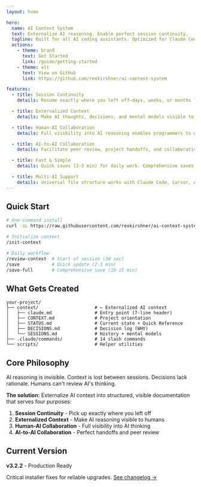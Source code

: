 ```yaml
---
layout: home

hero:
  name: AI Context System
  text: Externalize AI reasoning. Enable perfect session continuity.
  tagline: Built for all AI coding assistants. Optimized for Claude Code.
  actions:
    - theme: brand
      text: Get Started
      link: /guide/getting-started
    - theme: alt
      text: View on GitHub
      link: https://github.com/rexkirshner/ai-context-system

features:
  - title: Session Continuity
    details: Resume exactly where you left off—days, weeks, or months later—without re-explaining anything.

  - title: Externalized Context
    details: Make AI thoughts, decisions, and mental models visible to humans in structured documentation.

  - title: Human-AI Collaboration
    details: Full visibility into AI reasoning enables programmers to work alongside AI agents effectively.

  - title: AI-to-AI Collaboration
    details: Facilitate peer review, project handoffs, and collaborative development between AI agents.

  - title: Fast & Simple
    details: Quick saves (2-3 min) for daily work. Comprehensive saves (10-15 min) before breaks.

  - title: Multi-AI Support
    details: Universal file structure works with Claude Code, Cursor, Aider, GitHub Codex, and more.
---
```


## Quick Start

```bash
# One-command install
curl -sL https://raw.githubusercontent.com/rexkirshner/ai-context-system/main/install.sh | bash

# Initialize context
/init-context

# Daily workflow
/review-context  # Start of session (30 sec)
/save            # Quick update (2-3 min)
/save-full       # Comprehensive save (10-15 min)
```

## What Gets Created

```
your-project/
├── context/                     # ← Externalized AI context
│   ├── claude.md                # Entry point (7-line header)
│   ├── CONTEXT.md               # Project orientation
│   ├── STATUS.md                # Current state + Quick Reference
│   ├── DECISIONS.md             # Decision log (WHY)
│   └── SESSIONS.md              # History + mental models
├── .claude/commands/            # 14 slash commands
└── scripts/                     # Helper utilities
```

## Core Philosophy

AI reasoning is invisible. Context is lost between sessions. Decisions lack rationale. Humans can't review AI's thinking.

**The solution:** Externalize AI context into structured, visible documentation that serves four purposes:

1. **Session Continuity** - Pick up exactly where you left off
2. **Externalized Context** - Make AI reasoning visible to humans
3. **Human-AI Collaboration** - Full visibility into AI thinking
4. **AI-to-AI Collaboration** - Perfect handoffs and peer review

## Current Version

**v3.2.2** - Production Ready

Critical installer fixes for reliable upgrades. [See changelog →](/about/changelog)
